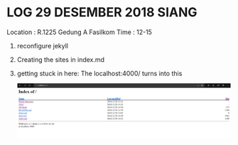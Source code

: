 # LOG 29 DESEMBER 2018 SIANG

Location : R.1225 Gedung A Fasilkom
Time : 12-15

1. reconfigure jekyll
2. Creating the sites in index.md
3. getting stuck in here:
   The localhost:4000/ turns into this

	
	![image](/assets/images/Sketch1.png)
